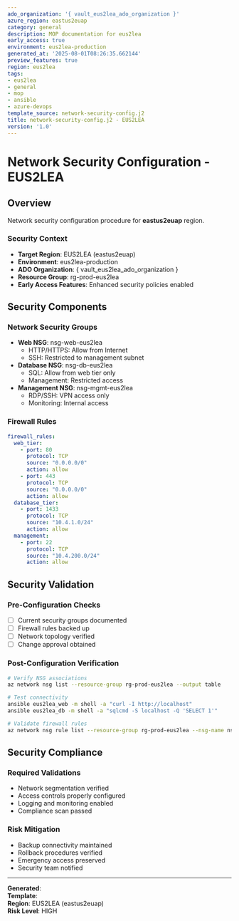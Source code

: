 ```yaml
---
ado_organization: '{ vault_eus2lea_ado_organization }'
azure_region: eastus2euap
category: general
description: MOP documentation for eus2lea
early_access: true
environment: eus2lea-production
generated_at: '2025-08-01T08:26:35.662144'
preview_features: true
region: eus2lea
tags:
- eus2lea
- general
- mop
- ansible
- azure-devops
template_source: network-security-config.j2
title: network-security-config.j2 - EUS2LEA
version: '1.0'
---
```



# Network Security Configuration - EUS2LEA

## Overview

Network security configuration procedure for **eastus2euap** region.

### Security Context

- **Target Region**: EUS2LEA (eastus2euap)
- **Environment**: eus2lea-production
- **ADO Organization**: { vault_eus2lea_ado_organization }
- **Resource Group**: rg-prod-eus2lea
- **Early Access Features**: Enhanced security policies enabled

## Security Components

### Network Security Groups
- **Web NSG**: nsg-web-eus2lea
  - HTTP/HTTPS: Allow from Internet
  - SSH: Restricted to management subnet
- **Database NSG**: nsg-db-eus2lea
  - SQL: Allow from web tier only
  - Management: Restricted access
- **Management NSG**: nsg-mgmt-eus2lea
  - RDP/SSH: VPN access only
  - Monitoring: Internal access

### Firewall Rules
```yaml
firewall_rules:
  web_tier:
    - port: 80
      protocol: TCP
      source: "0.0.0.0/0"
      action: allow
    - port: 443
      protocol: TCP
      source: "0.0.0.0/0"
      action: allow
  database_tier:
    - port: 1433
      protocol: TCP
      source: "10.4.1.0/24"
      action: allow
  management:
    - port: 22
      protocol: TCP
      source: "10.4.200.0/24"
      action: allow
```

## Security Validation

### Pre-Configuration Checks
- [ ] Current security groups documented
- [ ] Firewall rules backed up
- [ ] Network topology verified
- [ ] Change approval obtained

### Post-Configuration Verification
```bash
# Verify NSG associations
az network nsg list --resource-group rg-prod-eus2lea --output table

# Test connectivity
ansible eus2lea_web -m shell -a "curl -I http://localhost"
ansible eus2lea_db -m shell -a "sqlcmd -S localhost -Q 'SELECT 1'"

# Validate firewall rules
az network nsg rule list --resource-group rg-prod-eus2lea --nsg-name nsg-web-eus2lea
```

## Security Compliance

### Required Validations
- Network segmentation verified
- Access controls properly configured
- Logging and monitoring enabled
- Compliance scan passed

### Risk Mitigation
- Backup connectivity maintained
- Rollback procedures verified
- Emergency access preserved
- Security team notified

---

**Generated**:   
**Template**:   
**Region**: EUS2LEA (eastus2euap)  
**Risk Level**: HIGH